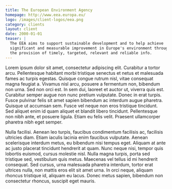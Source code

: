 ```yaml
---
title: The European Environment Agency
homepage: http://www.eea.europa.eu/
logo: /images/client-logos/eea.png
category: clients
layout: client
date: 2000-01-01
teaser: |
  The EEA aims to support sustainable development and to help achieve
  significant and measurable improvement in Europe's environment through
  the provision of timely, targeted, relevant and reliable info.
---
```



Lorem ipsum dolor sit amet, consectetur adipiscing elit. Curabitur a
tortor arcu. Pellentesque habitant morbi tristique senectus et netus et
malesuada fames ac turpis egestas. Quisque congue rutrum nisl, vitae
consequat magna feugiat a. Vivamus nisl arcu, posuere a fermentum non,
bibendum non urna. Sed non orci est. In sem dui, laoreet et auctor ut,
viverra quis est. Curabitur semper augue non nunc pretium vulputate.
Donec in erat turpis. Fusce pulvinar felis sit amet sapien bibendum ac
interdum augue pharetra. Quisque ut accumsan sem. Fusce vel neque non
eros tristique tincidunt. Sed aliquet enim id quam aliquet et blandit
libero tincidunt. Pellentesque non nibh ante, et posuere ligula. Etiam
eu felis velit. Praesent ullamcorper pharetra nibh eget semper.

Nulla facilisi. Aenean leo turpis, faucibus condimentum facilisis ac,
facilisis ultricies diam. Etiam iaculis lacinia enim faucibus vulputate.
Aenean scelerisque interdum metus, eu bibendum nisi tempus eget. Aliquam
at ante ac justo placerat tincidunt hendrerit at quam. Nunc neque nisi,
tempor quis lobortis euismod, cursus molestie nisl. Nulla magna turpis,
porta sed tristique sed, vestibulum quis metus. Maecenas vel tellus id
mi hendrerit consequat. Sed cursus, urna malesuada pharetra interdum,
tortor erat ultrices nulla, non mattis eros elit sit amet urna. In orci
neque, aliquam rhoncus tristique id, aliquam eu lacus. Donec metus
sapien, bibendum non consectetur rhoncus, suscipit eget mauris.
